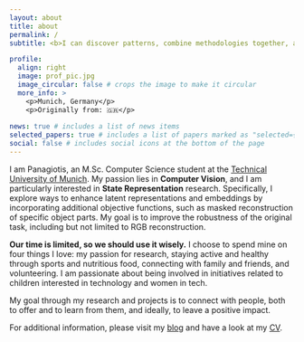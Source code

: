 ```yaml
---
layout: about
title: about
permalink: /
subtitle: <b>I can discover patterns, combine methodologies together, and propose extensions</b>

profile:
  align: right
  image: prof_pic.jpg
  image_circular: false # crops the image to make it circular
  more_info: >
    <p>Munich, Germany</p>
    <p>Originally from: 🇬🇷</p> 
 
news: true # includes a list of news items
selected_papers: true # includes a list of papers marked as "selected={true}"
social: false # includes social icons at the bottom of the page
---
```


I am Panagiotis, an M.Sc. Computer Science student at the [Technical University of Munich](https://www.tum.de/en/). My passion lies in <b>Computer Vision</b>, and I am particularly interested in <b>State Representation</b> research. Specifically, I explore ways to enhance latent representations and embeddings by incorporating additional objective functions, such as masked reconstruction of specific object parts. My goal is to improve the robustness of the original task, including but not limited to RGB reconstruction.

<b>Our time is limited, so we should use it wisely.</b> I choose to spend mine on four things I love: my passion for research, staying active and healthy through sports and nutritious food, connecting with family and friends, and volunteering. I am passionate about being involved in initiatives related to children interested in technology and women in tech.

My goal through my research and projects is to connect with people, both to offer and to learn from them, and ideally, to leave a positive impact.

For additional information, please visit my [blog](https://petropoulakispanagiotis.github.io/blog/) and have a look at my [CV](https://petropoulakispanagiotis.github.io/cv/). 
